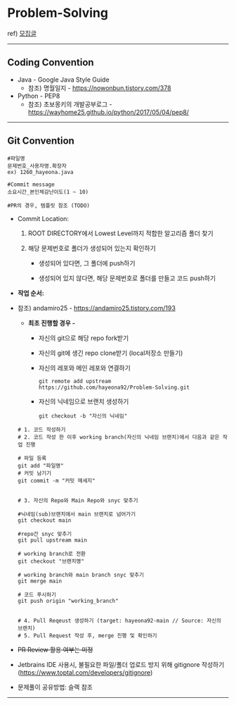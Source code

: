 # Problem-Solving

ref) [모집글](https://www.notion.so/Problem_Solving-669bb90d72d74dc7b28cefa82011503c#ee36536a1f89414eb2fc57ef6f133a9c)

---

## Coding Convention

- Java - Google Java Style Guide
  - 참조) 명월일지 - https://nowonbun.tistory.com/378
- Python  - PEP8
  - 참조) 초보몽키의 개발공부로그 - https://wayhome25.github.io/python/2017/05/04/pep8/

---

## Git Convention

````
#파일명
문제번호_사용자명.확장자
ex) 1260_hayeona.java

#Commit message
소요시간_본인체감난이도(1 ~ 10)

#PR의 경우, 템플릿 참조 (TODO)
````

- Commit Location:

  1. ROOT DIRECTORY에서 Lowest Level까지 적합한 알고리즘 폴더 찾기 

  2. 해당 문제번호로 폴더가 생성되어 있는지 확인하기

     - 생성되어 있다면, 그 폴더에 push하기

     - 생성되어 있지 않다면, 해당 문제번호로 폴더를 만들고 코드 push하기
  
  
  
- **작업 순서:**

- 참조) andamiro25 - https://andamiro25.tistory.com/193

  - **최초 진행할 경우 -** 

    - 자신의 git으로 해당 repo fork받기

    - 자신의 git에 생긴 repo clone받기 (local저장소 만들기)

    - 자신의 레포와 메인 레포와 연결하기 

      ```
      git remote add upstream https://github.com/hayeona92/Problem-Solving.git
      ```

    - 자신의 닉네임으로 브랜치 생성하기

      ```
      git checkout -b "자신의 닉네임"
      ```

      

  ```
  # 1. 코드 작성하기
  # 2. 코드 작성 한 이후 working branch(자신의 닉네임 브랜치)에서 다음과 같은 작업 진행
  
  # 파일 등록
  git add "파일명"								 
  # 커밋 남기기
  git commit -m "커밋 메세지"			
  
  
  # 3. 자신의 Repo와 Main Repo와 snyc 맞추기
  
  #닉네임(sub)브랜치에서 main 브랜치로 넘어가기
  git checkout main							
  
  #repo간 snyc 맞추기
  git pull upstream main				
  
  # working branch로 전환
  git checkout "브랜치명"					
  
  # working branch와 main branch snyc 맞추기
  git merge main 							  
  
  # 코드 푸시하기
  git push origin "working_branch" 		
  
  
  # 4. Pull Reqeust 생성하기 (target: hayeona92-main // Source: 자신의 브랜치)
  # 5. Pull Request 작성 후, merge 진행 및 확인하기
  ```

  

  

- ~~PR Review 활용 여부는 미정~~

- Jetbrains IDE 사용시, 불필요한 파일/폴더 업로드 방지 위해 gitignore 작성하기 (https://www.toptal.com/developers/gitignore) 

- 문제풀이 공유방법: 슬랙 참조
----







